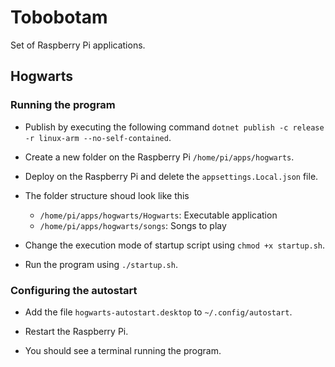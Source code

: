 # Tobobotam
Set of Raspberry Pi applications.

## Hogwarts

### Running the program

- Publish by executing the following command `dotnet publish -c release -r linux-arm --no-self-contained`.

- Create a new folder on the Raspberry Pi `/home/pi/apps/hogwarts`.

- Deploy on the Raspberry Pi and delete the `appsettings.Local.json` file.

- The folder structure shoud look like this
  - `/home/pi/apps/hogwarts/Hogwarts`: Executable application
  - `/home/pi/apps/hogwarts/songs`: Songs to play

- Change the execution mode of startup script using `chmod +x startup.sh`.

- Run the program using `./startup.sh`.

### Configuring the autostart

- Add the file `hogwarts-autostart.desktop` to `~/.config/autostart`.

- Restart the Raspberry Pi.

- You should see a terminal running the program.
